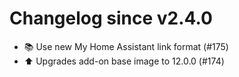 # Changelog since v2.4.0
- 📚 Use new My Home Assistant link format (#175) 
- ⬆️ Upgrades add-on base image to 12.0.0 (#174) 

